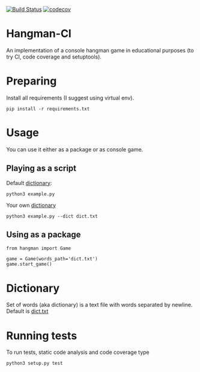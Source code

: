 [![Build Status](https://travis-ci.org/litdarya/hangman-CI.svg?branch=master)](https://travis-ci.org/litdarya/hangman-CI)
[![codecov](https://codecov.io/gh/litdarya/hangman-CI/branch/master/graph/badge.svg)](https://codecov.io/gh/litdarya/hangman-CI)

# Hangman-CI
An implementation of a console hangman game
in educational purposes (to try CI, code
coverage and setuptools).

# Preparing
Install all requirements (I suggest using virtual env).
```(bash)
pip install -r requirements.txt 
```
# Usage
You can use it either as a package or as console game.

## Playing as a script
Default [dictionary](#dictionary):
```(bash)
python3 example.py
```
Your own [dictionary](#dictionary)
```(bash)
python3 example.py --dict dict.txt
```

## Using as a package
```(python)
from hangman import Game

game = Game(words_path='dict.txt')
game.start_game()
```

# Dictionary

Set of words (aka dictionary) is a text file
with words separated by newline.
Default is [dict.txt](dict.txt)

# Running tests
To run tests, static code analysis and code
coverage type
```(bash)
python3 setup.py test
```

